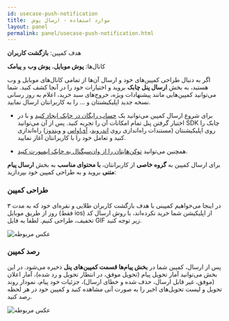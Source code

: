 ```yaml
---
id: usecase-push-notification
title:  موارد استفاده - ارسال پوش
layout: panel
permalink: panel/usecase-push-notification.html
---
```


هدف کمپین: **بازگشت کاربران**

کانال‌ها: **پوش موبایل**، **پوش وب** و **پیامک**

اگر به دنبال طراحی کمپین‌های خود و ارسال آن‌ها از تمامی کانال‌های موبایل و وب هستید، به بخش **ارسال پنل چابک** بروید و اختیارات خود را در آنجا کشف کنید. شما می‌توانید کمپین‌هایی مانند پیشنهادات ویژه، خروج‌های سبد خرید، اعلام به روز رسانی نسخه جدید اپلیکیشنتان و ... را به کاربرانتان ارسال نمایید. 


- برای شروع ارسال کمپین‌ می‌توانید یک [حساب رایگان در چابک ایجاد کنید](https://chabok.io/demo.html) و با در اختیار گرفتن پنل تمام امکانات آن را تجربه کنید. 
 پس از آن می‌توانید SDK چابک را روی اپلیکیشنتان (مستندات راه‌اندازی روی [اندروید](https://doc.chabok.io/android/application-class.html)، [آی‌اواس](https://doc.chabok.io/ios/setup.html) و [ویندوز](https://doc.chabok.io/windows/setup.html)) راه‌اندازی کنید و تعامل خود را با کاربرانتان آغاز نمایید.

- همچنین می‌توانید [توکن‌هایتان را از وان‌سیگنال به چابک ایمپورت کنید](https://doc.chabok.io/panel/settings.html). 

برای ارسال کمپین به **گروه خاصی** از کاربرانتان، **با محتوای مناسب**  به بخش **ارسال پیام متنی** بروید و به طراحی کمپین خود بپردازید:

### طراحی کمپین
 
در اینجا می‌خواهیم کمپینی با هدف بازگشت کاربران طلایی و نقره‌ای خود که به مدت ۳ روز از طریق موبایل (فقط ios) از اپلیکیشن شما خرید نکرده‌اند، با روش ارسال کد تخفیف، طراحی کنیم. لطفا به فایل GIF زیر توجه کنید.


![عکس مربوطه](http://uupload.ir/files/c6pn_trackz.gif)

### رصد کمپین 

پس از ارسال، کمپین‌ شما در **بخش پیام‌ها قسمت کمپین‌های پنل** ذخیره می‌شود. در این بخش می‌توانید آمار تحویل پیام (تحویل موفق، در انتظار تحویل و رد شده)، آمار اعلان (موفق، غیر قابل ارسال، حذف شده و خطای ارسال)، جزئیات خود پیام، نمودار روند تحویل و لیست تحویل‌های اخیر را به صورت آنی مشاهده کنید و کمپین خود در هر لحظه رصد کنید.

 ![عکس مربوطه](http://uupload.ir/files/ll9f_panelpr.png)

